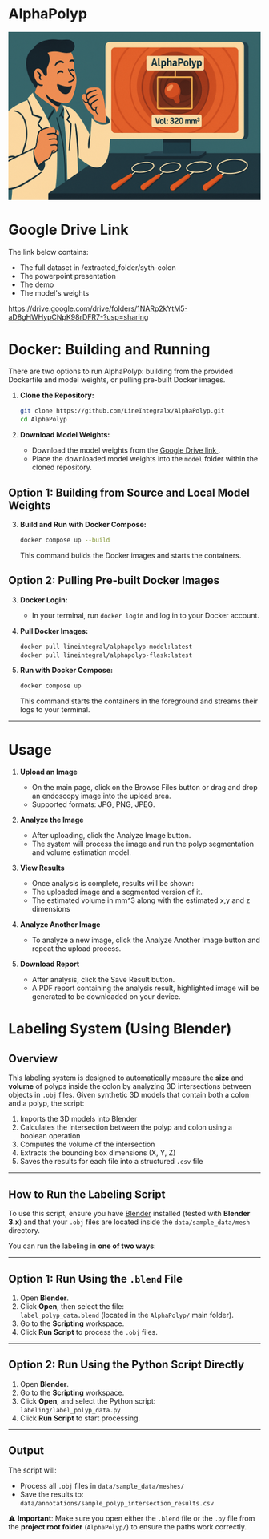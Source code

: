 # AlphaPolyp

![logo](https://github.com/LineIntegralx/AlphaPolyp/blob/main/images/front.png)


# Google Drive Link 
The link below contains:
- The full dataset in /extracted_folder/syth-colon 
- The powerpoint presentation 
- The demo 
- The model's weights 

<https://drive.google.com/drive/folders/1NARp2kYtM5-aD8gHWHypCNpK98rDFR7-?usp=sharing>

# Docker: Building and Running

There are two options to run AlphaPolyp: building from the provided Dockerfile and model weights, or pulling pre-built Docker images.

1.  **Clone the Repository:**

    ```bash
    git clone https://github.com/LineIntegralx/AlphaPolyp.git
    cd AlphaPolyp
    ```

2.  **Download Model Weights:**

    *   Download the model weights from the [Google Drive link ](https://drive.google.com/drive/folders/1NARp2kYtM5-aD8gHWHypCNpK98rDFR7-?usp=sharing).
    *   Place the downloaded model weights into the `model` folder within the cloned repository.
      
## Option 1: Building from Source and Local Model Weights

3.  **Build and Run with Docker Compose:**

    ```bash
    docker compose up --build
    ```

    This command builds the Docker images and starts the containers.

## Option 2: Pulling Pre-built Docker Images

3.  **Docker Login:**

    *   In your terminal, run `docker login` and log in to your Docker account.

4.  **Pull Docker Images:**

    ```bash
    docker pull lineintegral/alphapolyp-model:latest
    docker pull lineintegral/alphapolyp-flask:latest
    ```

5.  **Run with Docker Compose:**

    ```bash
    docker compose up
    ```

    This command starts the containers in the foreground and streams their logs to your terminal.

---
# Usage

1. **Upload an Image**
   - On the main page, click on the Browse Files button or drag and drop an endoscopy image into the upload area. 
   - Supported formats: JPG, PNG, JPEG. 

2. **Analyze the Image**
   - After uploading, click the Analyze Image button. 
   - The system will process the image and run the polyp segmentation and volume estimation model. 

3. **View Results**
   - Once analysis is complete, results will be shown:
   - The uploaded image and a segmented version of it. 
   - The estimated volume in mm^3 along with the estimated x,y and z dimensions

4. **Analyze Another Image**
   - To analyze a new image, click the Analyze Another Image button and repeat the upload process.  

5. **Download Report**
   - After analysis, click the Save Result button. 
   - A PDF report containing the analysis result, highlighted image will be generated to be downloaded on your device.


# Labeling System (Using Blender)

## Overview

This labeling system is designed to automatically measure the **size** and **volume** of polyps inside the colon by analyzing 3D intersections between objects in `.obj` files. Given synthetic 3D models that contain both a colon and a polyp, the script:

1. Imports the 3D models into Blender
2. Calculates the intersection between the polyp and colon using a boolean operation
3. Computes the volume of the intersection
4. Extracts the bounding box dimensions (X, Y, Z)
5. Saves the results for each file into a structured `.csv` file

---

## How to Run the Labeling Script

To use this script, ensure you have [Blender](https://www.blender.org/download/) installed (tested with **Blender 3.x**) and that your `.obj` files are located inside the `data/sample_data/mesh` directory.


You can run the labeling in **one of two ways**:

---

## Option 1: Run Using the `.blend` File

1. Open **Blender**.
2. Click **Open**, then select the file:  
   `label_polyp_data.blend` (located in the `AlphaPolyp/` main folder).
3. Go to the **Scripting** workspace.
4. Click **Run Script** to process the `.obj` files.

---

## Option 2: Run Using the Python Script Directly

1. Open **Blender**.
2. Go to the **Scripting** workspace.
3. Click **Open**, and select the Python script:  
   `labeling/label_polyp_data.py`
4. Click **Run Script** to start processing.

---

## Output

The script will:
- Process all `.obj` files in `data/sample_data/meshes/`
- Save the results to:  `data/annotations/sample_polyp_intersection_results.csv`


⚠️ **Important**: Make sure you open either the `.blend` file or the `.py` file from the **project root folder** (`AlphaPolyp/`) to ensure the paths work correctly.
